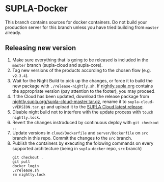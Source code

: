 # SUPLA-Docker

This branch contains sources for docker containers. Do not build your production
server for this branch unless you have tried building from `master` already.

## Releasing new version

1. Make sure everything that is going to be released is included in the `master` branch
   (supla-cloud and supla-core).
1. Tag new versions of the products according to the chosen flow (e.g. `v2.3.4`).
1. Wait for the Night Build to pick up the changes, or force it to build the new package with
   `./release-nightly.sh`. If [nightly.supla.org](https://nightly.supla.org) contains the
   appropriate version (pay attention to the footer), you may proceed.
1. If the Cloud has been updated, download the release package from [nightly.supla.org/supla-cloud-master.tar.gz](https://nightly.supla.org/supla-cloud-master.tar.gz),
   rename it to `supla-cloud-vVERSION.tar.gz` and upload it to the 
   [SUPLA Cloud latest release](https://github.com/SUPLA/supla-cloud/releases/latest).
1. Disable night build not to interfere with the update process with `touch nightly.lock`.
1. Revert the changes instroduced by continuous deploy with `git checkout .`.
1. Update versions in `cloud/Dockerfile` and `server/Dockerfile` on `src` branch in this repo. Commit the changes to the `src` branch.
1. Publish the containers by executing the folowing commands on every supported architecture
   (being in `supla-docker` repo, `src` branch)
   ```
   git checkout .
   git pull
   docker login
   ./release.sh
   rm nightly.lock
   ```
